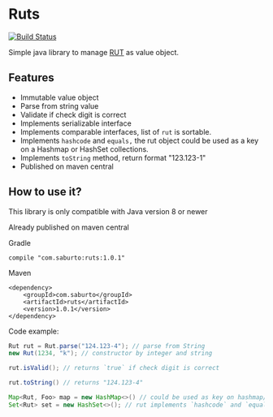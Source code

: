 # Ruts

[![Build Status](https://travis-ci.org/saburto/ruts.svg?branch=master)](https://travis-ci.org/saburto/ruts)

Simple java library to manage [RUT](https://en.wikipedia.org/wiki/National_identification_number#Chile) as value object. 

## Features

* Immutable value object
* Parse from string value
* Validate if check digit is correct
* Implements serializable interface
* Implements comparable interfaces, list of `rut` is sortable.
* Implements `hashcode` and `equals,` the rut object could be used as a key on a Hashmap or HashSet collections.
* Implements `toString` method, return format "123.123-1"
* Published on maven central

## How to use it?

This library is only compatible with Java version 8 or newer

Already published on maven central

Gradle

```
compile "com.saburto:ruts:1.0.1"

```

Maven

```
<dependency>
    <groupId>com.saburto</groupId>
    <artifactId>ruts</artifactId>
    <version>1.0.1</version>
</dependency>

```


Code example:

```java
Rut rut = Rut.parse("124.123-4"); // parse from String
new Rut(1234, "k"); // constructor by integer and string

rut.isValid(); // returns `true` if check digit is correct

rut.toString() // returns "124.123-4"

Map<Rut, Foo> map = new HashMap<>() // could be used as key on hashmap/hashset
Set<Rut> set = new HashSet<>(); // rut implements `hashcode` and `equals`
```
